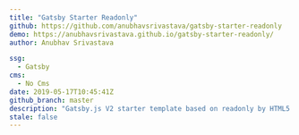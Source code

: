 ```yaml
---
title: "Gatsby Starter Readonly"
github: https://github.com/anubhavsrivastava/gatsby-starter-readonly
demo: https://anubhavsrivastava.github.io/gatsby-starter-readonly/
author: Anubhav Srivastava

ssg:
  - Gatsby
cms:
  - No Cms
date: 2019-05-17T10:45:41Z
github_branch: master
description: "Gatsby.js V2 starter template based on readonly by HTML5 UP"
stale: false
---
```

